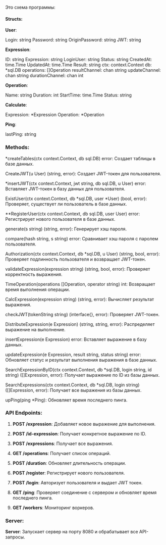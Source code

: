 Это схема программы:

#### Structs:

**User**:

Login: string
Password: string
OriginPassword: string
JWT: string


**Expression**: 

ID: string
Expression: string
LoginUser: string
Status: string
CreatedAt: time.Time
UpdatedAt: time.Time
Result: string
ctx: context.Context
db: *sql.DB
operations: []Operation
resultChannel: chan string
updateChannel: chan string
durationChannel: chan int


**Operation**:

Name: string
Duration: int
StartTime: time.Time
Status: string


**Calculate**:

Expression: *Expression
Operation: *Operation


**Ping**:

lastPing: string


### Methods:

*createTables(ctx context.Context, db sql.DB) error:
Создает таблицы в базе данных.

CreateJWT(u User) (string, error):
Создает JWT-токен для пользователя.

*insertJWT(ctx context.Context, jwt string, db sql.DB, u User) error:
Вставляет JWT-токен в базу данных для пользователя.

ExistUser(ctx context.Context, db *sql.DB, user *User) (bool, error):
Проверяет, существует ли пользователь в базе данных.

**RegisterUser(ctx context.Context, db sql.DB, user User) error:
Регистрирует нового пользователя в базе данных.

generate(s string) (string, error):
Генерирует хэш пароля.

compare(hash string, s string) error:
Сравнивает хэш пароля с паролем пользователя.

Authorization(ctx context.Context, db *sql.DB, u User) (string, bool, error):
Проверяет подлинность пользователя и возвращает JWT-токен.

validateExpression(expression string) (string, bool, error):
Проверяет корректность выражения.

TimeOperation(operations []Operation, operator string) int:
Возвращает время выполнения операции.

CalcExpression(expression string) (string, error):
Вычисляет результат выражения.

checkJWT(tokenString string) (interface{}, error):
Проверяет JWT-токен.

DistributeExpression(e Expression) (string, string, error):
Распределяет выражение на выполнение.

insertExpression(e Expression) error:
Вставляет выражение в базу данных.

updateExpression(e Expression, result string, status string) error:
Обновляет статус и результат выполнения выражения в базе данных.

SearchExpressionByID(ctx context.Context, db *sql.DB, login string, id string) ([]Expression, error):
Получает выражение по ID из базы данных.

SearchExpressions(ctx context.Context, db *sql.DB, login string) ([]Expression, error):
Получает все выражения из базы данных.

upPing(ping *Ping):
Обновляет время последнего пинга.


### API Endpoints:

1. **POST /expression**:
Добавляет новое выражение для выполнения.

2. **POST /id-expression**:
Получает конкретное выражение по ID.

3. **POST /expressions**:
Получает все выражения.

4. **GET /operations**:
Получает список операций.

5. **POST /duration**:
Обновляет длительность операции.

6. **POST /register**:
Регистрирует нового пользователя.

7. **POST /login**:
Авторизует пользователя и выдает JWT токен.

8. **GET /ping**:
Проверяет соединение с сервером и обновляет время последнего пинга.

9. **GET /workers**:
Мониторинг воркеров.

### Server:

**Server**:
Запускает сервер на порту 8080 и обрабатывает все API-запросы.
